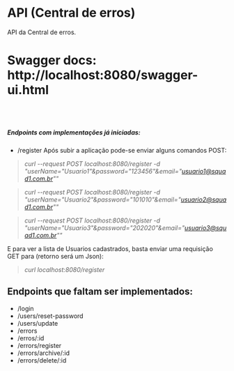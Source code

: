 # API (Central de erros)

API da Central de erros. 

# Swagger docs: http://localhost:8080/swagger-ui.html

<br><br>

##### Endpoints com implementações já iniciadas:
- /register
Após subir a aplicação pode-se enviar alguns comandos POST:

> *curl --request POST localhost:8080/register -d "userName="Usuario1"&password="123456"&email="usuario1@squad1.com.br""*

> *curl --request POST localhost:8080/register -d "userName="Usuario2"&password="101010"&email="usuario2@squad1.com.br""*

> *curl --request POST localhost:8080/register -d "userName="Usuario3"&password="202020"&email="usuario3@squad1.com.br""*

E para ver a lista de Usuarios cadastrados, basta enviar uma requisição GET para (retorno será um Json): 
> *curl localhost:8080/register*

## Endpoints que faltam ser implementados:

- /login
- /users/reset-password
- /users/update
- /errors
- /erros/:id
- /errors/register
- /errors/archive/:id
- /errors/delete/:id



